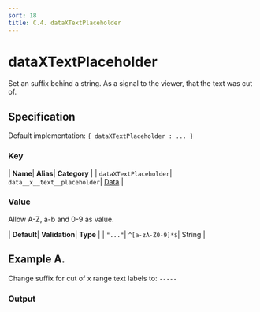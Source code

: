 ```yaml
---
sort: 18
title: C.4. dataXTextPlaceholder
---
```

# dataXTextPlaceholder

Set an suffix behind a string. As a signal to the viewer, that the text was cut of.


## Specification

Default implementation: ```{ dataXTextPlaceholder : ... }```

### Key

| **Name**| **Alias**| **Category** |
| ```dataXTextPlaceholder```| ```data__x__text__placeholder```| [Data](../options/#data) |

### Value

Allow A-Z, a-b and 0-9 as value.

| **Default**| **Validation**| **Type** |
| ```"..."```| ```^[a-zA-Z0-9]*$```| String |



## Example A.

Change suffix for cut of x range text labels to: ```-----```

### Output

  <div id="a">
      <script> 
          d3.statosio( 
    file, 
    "domain", 
    [ "mobile" ], 
    { "dataXTextPlaceholder" : "-----", "dataXTextLength" : 10, "view__dom_id" : "a" }
)

      </script>
  </div>

Open output in a [blank window](../sources/dataXTextPlaceholder--example-a.html){:target="_self"}. 
Download examples [as zip](../sources/dataXTextPlaceholder.zip){:target="_blank"}. 

### Parameters

This dataset shows the mobile google pagerank performance score for a certain website.

| | **Value** | **Type** |
|------:|:------|:------|
| **Source** | ["../data/performance.json"](../data/performance.json) | String |
| **X** | ```"domain"``` | String |
| **Y** | ```[ "mobile" ]``` | Array |
| **Options** | ```{ "dataXTextPlaceholder" : "-----", "dataXTextLength" : 10 }``` | Object |


### Source Code

* Invoke Function

```javascript
d3.statosio( 
    file, 
    "domain", 
    [ "mobile" ], 
    { "dataXTextPlaceholder" : "-----", "dataXTextLength" : 10 }
)
```

* HTML Implementation

```html
<!DOCTYPE html>
<head>
    <title>d3.statosio - dataXTextPlaceholder</title>
    <meta content="text/html;charset=utf-8" http-equiv="Content-Type">
    <meta content="utf-8" http-equiv="encoding">
    <script src="https://cdnjs.cloudflare.com/ajax/libs/d3/6.2.0/d3.js"></script>
    <script src="../libs/statosio.js"></script>
</head>
<body>
    <script>
        d3.json( "../data/performance.json" )
            .then( ( file ) => {
                d3.statosio( 
                    file, 
                    "domain", 
                    [ "mobile" ], 
                    { "dataXTextPlaceholder" : "-----", "dataXTextLength" : 10 }
                )
            } )
    </script>
</body>
```
## Example B.

Change suffix for cut of x range text labels to: ``````

### Output

  <div id="b">
      <script> 
          d3.statosio( 
    file, 
    "domain", 
    [ "mobile" ], 
    { "dataXTextPlaceholder" : "", "dataXTextLength" : 10, "view__dom_id" : "b" }
)

      </script>
  </div>

Open output in a [blank window](../sources/dataXTextPlaceholder--example-b.html){:target="_self"}. 
Download examples [as zip](../sources/dataXTextPlaceholder.zip){:target="_blank"}. 

### Parameters

This dataset shows the mobile google pagerank performance score for a certain website.

| | **Value** | **Type** |
|------:|:------|:------|
| **Source** | ["../data/performance.json"](../data/performance.json) | String |
| **X** | ```"domain"``` | String |
| **Y** | ```[ "mobile" ]``` | Array |
| **Options** | ```{ "dataXTextPlaceholder" : "", "dataXTextLength" : 10 }``` | Object |


### Source Code

* Invoke Function

```javascript
d3.statosio( 
    file, 
    "domain", 
    [ "mobile" ], 
    { "dataXTextPlaceholder" : "", "dataXTextLength" : 10 }
)
```

* HTML Implementation

```html
<!DOCTYPE html>
<head>
    <title>d3.statosio - dataXTextPlaceholder</title>
    <meta content="text/html;charset=utf-8" http-equiv="Content-Type">
    <meta content="utf-8" http-equiv="encoding">
    <script src="https://cdnjs.cloudflare.com/ajax/libs/d3/6.2.0/d3.js"></script>
    <script src="../libs/statosio.js"></script>
</head>
<body>
    <script>
        d3.json( "../data/performance.json" )
            .then( ( file ) => {
                d3.statosio( 
                    file, 
                    "domain", 
                    [ "mobile" ], 
                    { "dataXTextPlaceholder" : "", "dataXTextLength" : 10 }
                )
            } )
    </script>
</body>
```
